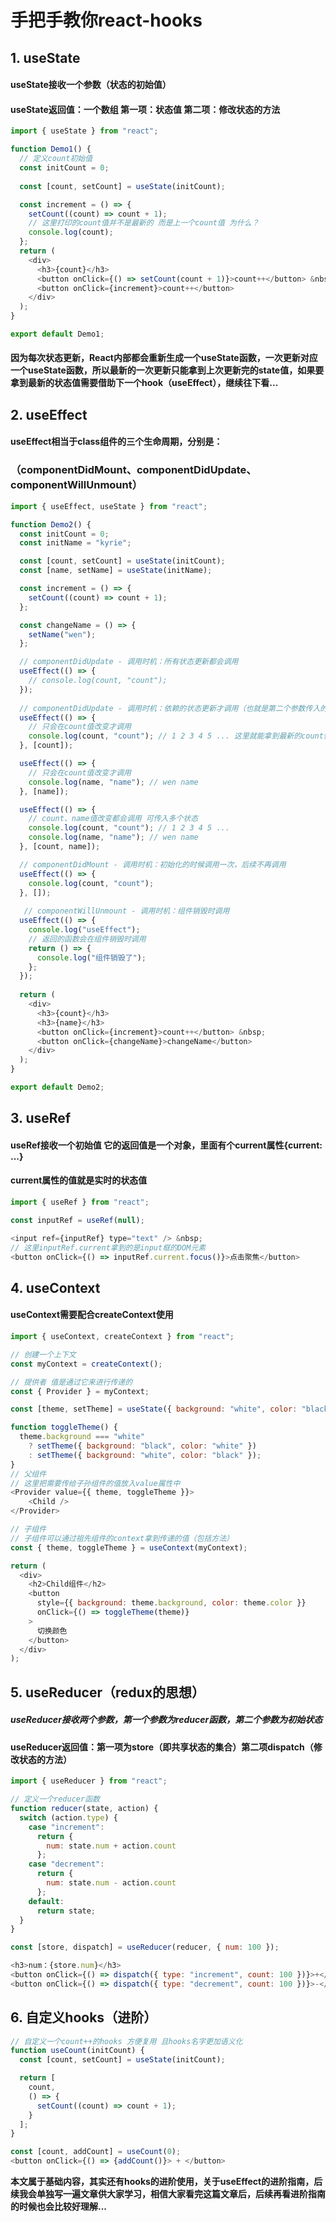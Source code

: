 # 手把手教你react-hooks

## 1. useState
#### useState接收一个参数（状态的初始值）
#### useState返回值：一个数组 第一项：状态值 第二项：修改状态的方法
```js
import { useState } from "react";

function Demo1() {
  // 定义count初始值
  const initCount = 0;
  
  const [count, setCount] = useState(initCount);

  const increment = () => {
    setCount((count) => count + 1);
    // 这里打印的count值并不是最新的 而是上一个count值 为什么？
    console.log(count);
  };
  return (
    <div>
      <h3>{count}</h3>
      <button onClick={() => setCount(count + 1)}>count++</button> &nbsp;
      <button onClick={increment}>count++</button>
    </div>
  );
}

export default Demo1;
```
#### 因为每次状态更新，React内部都会重新生成一个useState函数，一次更新对应一个useState函数，所以最新的一次更新只能拿到上次更新完的state值，如果要拿到最新的状态值需要借助下一个hook（useEffect），继续往下看...

## 2. useEffect
#### useEffect相当于class组件的三个生命周期，分别是：
### （componentDidMount、componentDidUpdate、componentWillUnmount）
```js
import { useEffect, useState } from "react";

function Demo2() {
  const initCount = 0;
  const initName = "kyrie";

  const [count, setCount] = useState(initCount);
  const [name, setName] = useState(initName);

  const increment = () => {
    setCount((count) => count + 1);
  };

  const changeName = () => {
    setName("wen");
  };

  // componentDidUpdate - 调用时机：所有状态更新都会调用
  useEffect(() => {
    // console.log(count, "count");
  });
  
  // componentDidUpdate - 调用时机：依赖的状态更新才调用（也就是第二个参数传入的状态值（数组形式））
  useEffect(() => {
    // 只会在count值改变才调用
    console.log(count, "count"); // 1 2 3 4 5 ... 这里就能拿到最新的count值
  }, [count]);

  useEffect(() => {
    // 只会在count值改变才调用
    console.log(name, "name"); // wen name
  }, [name]);

  useEffect(() => {
    // count、name值改变都会调用 可传入多个状态
    console.log(count, "count"); // 1 2 3 4 5 ...
    console.log(name, "name"); // wen name
  }, [count, name]);

  // componentDidMount - 调用时机：初始化的时候调用一次，后续不再调用
  useEffect(() => {
    console.log(count, "count");
  }, []);
  
   // componentWillUnmount - 调用时机：组件销毁时调用
  useEffect(() => {
    console.log("useEffect");
    // 返回的函数会在组件销毁时调用
    return () => {
      console.log("组件销毁了");
    };
  });
  
  return (
    <div>
      <h3>{count}</h3>
      <h3>{name}</h3>
      <button onClick={increment}>count++</button> &nbsp;
      <button onClick={changeName}>changeName</button>
    </div>
  );
}

export default Demo2;
```

## 3. useRef
#### useRef接收一个初始值 它的返回值是一个对象，里面有个current属性{current: ...}
#### current属性的值就是实时的状态值

```js
import { useRef } from "react";

const inputRef = useRef(null);

<input ref={inputRef} type="text" /> &nbsp;
// 这里inputRef.current拿到的是input框的DOM元素
<button onClick={() => inputRef.current.focus()}>点击聚焦</button>
```

## 4. useContext
#### useContext需要配合createContext使用

```js
import { useContext, createContext } from "react";

// 创建一个上下文
const myContext = createContext();

// 提供者 值是通过它来进行传递的
const { Provider } = myContext;

const [theme, setTheme] = useState({ background: "white", color: "black" });

function toggleTheme() {
  theme.background === "white"
    ? setTheme({ background: "black", color: "white" })
    : setTheme({ background: "white", color: "black" });
}
// 父组件
// 这里把需要传给子孙组件的值放入value属性中
<Provider value={{ theme, toggleTheme }}>
    <Child />
</Provider>

// 子组件
// 子组件可以通过祖先组件的context拿到传递的值（包括方法）
const { theme, toggleTheme } = useContext(myContext);

return (
  <div>
    <h2>Child组件</h2>
    <button
      style={{ background: theme.background, color: theme.color }}
      onClick={() => toggleTheme(theme)}
    >
      切换颜色
    </button>
  </div>
);
```

## 5. useReducer（redux的思想）

##### useReducer接收两个参数，第一个参数为reducer函数，第二个参数为初始状态
#### useReducer返回值：第一项为store（即共享状态的集合）第二项dispatch（修改状态的方法）
```js
import { useReducer } from "react";

// 定义一个reducer函数
function reducer(state, action) {
  switch (action.type) {
    case "increment":
      return {
        num: state.num + action.count
      };
    case "decrement":
      return {
        num: state.num - action.count
      };
    default:
      return state;
  }
}

const [store, dispatch] = useReducer(reducer, { num: 100 });

<h3>num：{store.num}</h3>
<button onClick={() => dispatch({ type: "increment", count: 100 })}>+</button>
<button onClick={() => dispatch({ type: "decrement", count: 100 })}>-</button>
```

## 6. 自定义hooks（进阶）

```js
// 自定义一个count++的hooks 方便复用 且hooks名字更加语义化
function useCount(initCount) {
  const [count, setCount] = useState(initCount);

  return [
    count,
    () => {
      setCount((count) => count + 1);
    }
  ];
}

const [count, addCount] = useCount(0);
<button onClick={() => {addCount()}> + </button>
```

**本文属于基础内容，其实还有hooks的进阶使用，关于useEffect的进阶指南，后续我会单独写一遍文章供大家学习，相信大家看完这篇文章后，后续再看进阶指南的时候也会比较好理解...**